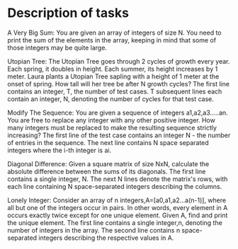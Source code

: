 # Description of tasks

A Very Big Sum:
You are given an array of integers of size N. You need to print the sum of the elements in the array, keeping in mind that some of those integers may be quite large.

Utopian Tree:
The Utopian Tree goes through 2 cycles of growth every year. Each spring, it doubles in height. Each summer, its height increases by 1 meter.
Laura plants a Utopian Tree sapling with a height of 1 meter at the onset of spring. How tall will her tree be after N growth cycles?
The first line contains an integer, T, the number of test cases. 
T subsequent lines each contain an integer, N, denoting the number of cycles for that test case.

Modify The Sequence:
You are given a sequence of integers a1,a2,a3.....an. You are free to replace any integer with any other positive integer. How many integers must be replaced to make the resulting sequence strictly increasing?
The first line of the test case contains an integer N - the number of entries in the sequence. 
The next line contains N space separated integers where the i-th integer is ai.

Diagonal Difference:
Given a square matrix of size NxN, calculate the absolute difference between the sums of its diagonals.
The first line contains a single integer, N. The next N lines denote the matrix's rows, with each line containing N space-separated integers describing the columns.

Lonely Integer:
Consider an array of n integers,A=[a0,a1,a2...a(n-1)], where all but one of the integers occur in pairs. In other words, every element in A occurs exactly twice except for one unique element.
Given A, find and print the unique element.
The first line contains a single integer,n, denoting the number of integers in the array. 
The second line contains n space-separated integers describing the respective values in A.
